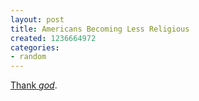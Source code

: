 ```yaml
---
layout: post
title: Americans Becoming Less Religious
created: 1236664972
categories:
- random
---
```

<a href="http://www.latimes.com/news/nationworld/nation/la-me-religion10-2009mar10,0,2852705.story">Thank <em>god</em></a>.

